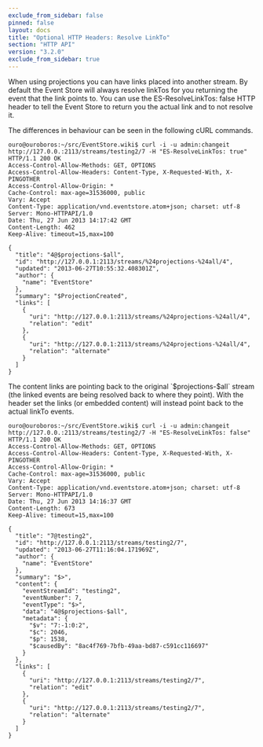 ```yaml
---
exclude_from_sidebar: false
pinned: false
layout: docs
title: "Optional HTTP Headers: Resolve LinkTo"
section: "HTTP API"
version: "3.2.0"
exclude_from_sidebar: true
---
```


When using projections you can have links placed into another stream. By default the Event Store will always resolve linkTos for you returning the event that the link points to. You can use the ES-ResolveLinkTos: false HTTP header to tell the Event Store to return you the actual link and to not resolve it.

The differences in behaviour can be seen in the following cURL commands.

```http
ouro@ouroboros:~/src/EventStore.wiki$ curl -i -u admin:changeit http://127.0.0.:2113/streams/testing2/7 -H "ES-ResolveLinkTos: true"
HTTP/1.1 200 OK
Access-Control-Allow-Methods: GET, OPTIONS
Access-Control-Allow-Headers: Content-Type, X-Requested-With, X-PINGOTHER
Access-Control-Allow-Origin: *
Cache-Control: max-age=31536000, public
Vary: Accept
Content-Type: application/vnd.eventstore.atom+json; charset: utf-8
Server: Mono-HTTPAPI/1.0
Date: Thu, 27 Jun 2013 14:17:42 GMT
Content-Length: 462
Keep-Alive: timeout=15,max=100

{
  "title": "4@$projections-$all",
  "id": "http://127.0.0.1:2113/streams/%24projections-%24all/4",
  "updated": "2013-06-27T10:55:32.408301Z",
  "author": {
    "name": "EventStore"
  },
  "summary": "$ProjectionCreated",
  "links": [
    {
      "uri": "http://127.0.0.1:2113/streams/%24projections-%24all/4",
      "relation": "edit"
    },
    {
      "uri": "http://127.0.0.1:2113/streams/%24projections-%24all/4",
      "relation": "alternate"
    }
  ]
}
```

<span class="note">
The content links are pointing back to the original `$projections-$all` stream (the linked events are being resolved back to where they point). With the header set the links (or embedded content) will instead point back to the actual linkTo events.
</span>

```http
ouro@ouroboros:~/src/EventStore.wiki$ curl -i -u admin:changeit http://127.0.0.:2113/streams/testing2/7 -H "ES-ResolveLinkTos: false"
HTTP/1.1 200 OK
Access-Control-Allow-Methods: GET, OPTIONS
Access-Control-Allow-Headers: Content-Type, X-Requested-With, X-PINGOTHER
Access-Control-Allow-Origin: *
Cache-Control: max-age=31536000, public
Vary: Accept
Content-Type: application/vnd.eventstore.atom+json; charset: utf-8
Server: Mono-HTTPAPI/1.0
Date: Thu, 27 Jun 2013 14:16:37 GMT
Content-Length: 673
Keep-Alive: timeout=15,max=100

{
  "title": "7@testing2",
  "id": "http://127.0.0.1:2113/streams/testing2/7",
  "updated": "2013-06-27T11:16:04.171969Z",
  "author": {
    "name": "EventStore"
  },
  "summary": "$>",
  "content": {
    "eventStreamId": "testing2",
    "eventNumber": 7,
    "eventType": "$>",
    "data": "4@$projections-$all",
    "metadata": {
      "$v": "7:-1:0:2",
      "$c": 2046,
      "$p": 1538,
      "$causedBy": "8ac4f769-7bfb-49aa-bd87-c591cc116697"
    }
  },
  "links": [
    {
      "uri": "http://127.0.0.1:2113/streams/testing2/7",
      "relation": "edit"
    },
    {
      "uri": "http://127.0.0.1:2113/streams/testing2/7",
      "relation": "alternate"
    }
  ]
}
```